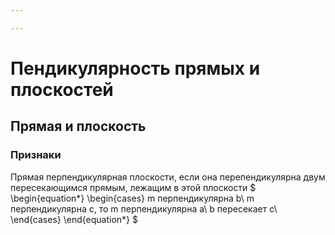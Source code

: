 ```yaml
---

---
```

# Пендикулярность прямых и плоскостей
## Прямая и плоскость
### Признаки
Прямая перпендикулярная плоскости, если она перепендикулярна двум пересекающимся прямым, лежащим в этой плоскости
$
\begin{equation*}
 \begin{cases}
m перпендикулярна b\\
 m перпендикулярна c, то m перпендикулярна a\\
 b пересекает c\\
 \end{cases}
\end{equation*}
$

